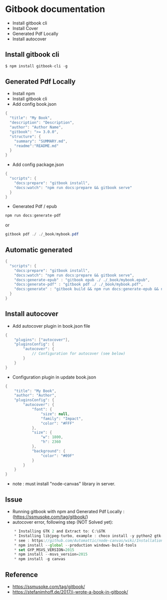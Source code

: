 # Gitbook documentation
* Install gitbook cli
* Install Cover
* Generated Pdf Locally
* Install autocover
	
## Install gitbook cli
```java
$ npm install gitbook-cli -g
```

## Generated Pdf Locally 
* Install npm 
* Install gitbook cli
* Add config book.json 
```java
{
  "title": "My Book",
  "description": "Description",
  "author": "Author Name",
  "gitbook": ">= 3.0.0",
  "structure": {
    "summary": "SUMMARY.md",
    "readme":"README.md"
  }
}
```
* Add config package.json
```java
{
  "scripts": {
    "docs:prepare": "gitbook install",
    "docs:watch": "npm run docs:prepare && gitbook serve"
  }
}
```
* Generated Pdf / epub 
```java
npm run docs:generate-pdf
```
or 
```java
gitbook pdf ./ ./_book/mybook.pdf
```
	
## Automatic generated 
```java
{
  "scripts": {
    "docs:prepare": "gitbook install",
    "docs:watch": "npm run docs:prepare && gitbook serve",
    "docs:generate-epub" : "gitbook epub ./ ./_book/mybook.epub",
    "docs:generate-pdf" : "gitbook pdf ./ ./_book/mybook.pdf",
    "docs:generate" : "gitbook build && npm run docs:generate-epub && npm run docs:generate-pdf"
  }
}
```

## Install autocover
* Add autocover plugin in book.json file 
```java
{
    "plugins": ["autocover"],
    "pluginsConfig": {
        "autocover": {
            // Configuration for autocover (see below) 
        }
    }
}
```

* Configuration plugin in update book.json
```java
{
    "title": "My Book",
    "author": "Author",
    "pluginsConfig": {
        "autocover": {
            "font": {
                "size": null,
                "family": "Impact",
                "color": "#FFF"
            },
            "size": {
                "w": 1800,
                "h": 2360
            },
            "background": {
                "color": "#09F"
            }
        }
    }
}
```

* note : must install "node-canvas" library in server.

## Issue 
* Running gitbook with npm and Generated Pdf Locally : (https://ssmusoke.com/tag/gitbook/) 
* autocover error, following step (NOT Solved yet):
```js
	* Installing GTK 2 and Extract to: C:\GTK
	* Installing libjpeg-turbo, example : choco install -y python2 gtk-runtime microsoft-build-tools libjpeg-turbo
	* see : https://github.com/Automattic/node-canvas/wiki/Installation---Windows
	* npm install --global --production windows-build-tools
	* set GYP_MSVS_VERSION=2015
	* npm install --msvs_version=2015
	* npm install -g canvas
```
### 

## Reference 
* https://ssmusoke.com/tag/gitbook/
* https://stefanimhoff.de/2017/i-wrote-a-book-in-gitbook/